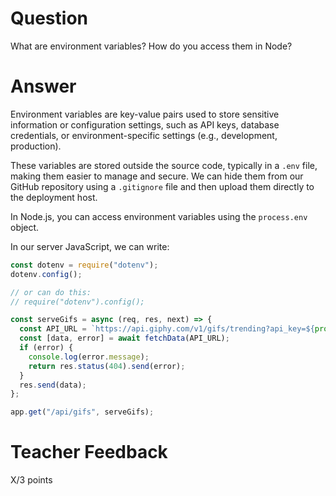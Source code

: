 # Question

What are environment variables? How do you access them in Node?

# Answer

Environment variables are key-value pairs used to store sensitive information or configuration settings, such as API keys, database credentials, or environment-specific settings (e.g., development, production).

These variables are stored outside the source code, typically in a `.env` file, making them easier to manage and secure. We can hide them from our GitHub repository using a `.gitignore` file and then upload them directly to the deployment host.

In Node.js, you can access environment variables using the `process.env` object.

In our server JavaScript, we can write:

```js
const dotenv = require("dotenv");
dotenv.config();

// or can do this:
// require("dotenv").config();

const serveGifs = async (req, res, next) => {
  const API_URL = `https://api.giphy.com/v1/gifs/trending?api_key=${process.env.API_KEY}&limit=3&rating=g`;
  const [data, error] = await fetchData(API_URL);
  if (error) {
    console.log(error.message);
    return res.status(404).send(error);
  }
  res.send(data);
};

app.get("/api/gifs", serveGifs);
```

# Teacher Feedback

X/3 points

